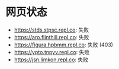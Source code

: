 # 网页状态
- https://stds.stpsc.repl.co: 失败
- https://aro.flinthill.repl.co: 失败
- https://figura.hpbmm.repl.co: 失败 (403)
- https://ypto.tnpyv.repl.co: 失败
- https://jsn.limkon.repl.co: 失败
